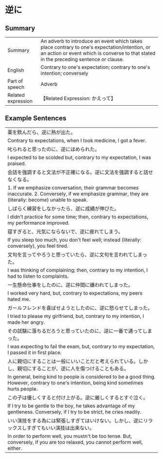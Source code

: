 # 逆に

## Summary

<table><tr>   <td>Summary</td>   <td>An adverb to introduce an event which takes place contrary to one's expectation/intention, or an action or event which is converse to that stated in the preceding sentence or clause.</td></tr><tr>   <td>English</td>   <td>Contrary to one's expectation; contrary to one's intention; conversely</td></tr><tr>   <td>Part of speech</td>   <td>Adverb</td></tr><tr>   <td>Related expression</td>   <td>【Related Expression: かえって】</td></tr></table>

## Example Sentences

<table><tr><td>薬を飲んだら、逆に熱が出た。</td></tr><tr><td>Contrary to expectations, when I took medicine, I got a fever.</td></tr><tr><td>叱られると思ったのに、逆にほめられた。</td></tr><tr><td>I expected to be scolded but, contrary to my expectation, I was praised.</td></tr><tr><td>会話を強調すると文法が不正確になる。逆に文法を強調すると話せなくなる。</td></tr><tr><td>1. If we emphasize conversation, their grammar becomes inaccurate.    2. Conversely, if we emphasize grammar, they are (literally: become) unable to speak.</td></tr><tr><td>しばらく練習をしなかったら、逆に成績が伸びた。</td></tr><tr><td>I didn't practice for some time; then, contrary to expectations, my performance improved.</td></tr><tr><td>寝すぎると、元気にならないで、逆に疲れてしまう。</td></tr><tr><td>If you sleep too much, you don't feel well; instead (literally: conversely), you feel tired.</td></tr><tr><td>文句を言ってやろうと思っていたら、逆に文句を言われてしまった。</td></tr><tr><td>I was thinking of complaining; then, contrary to my intention, I had to listen to complaints.</td></tr><tr><td>一生懸命仕事をしたのに、逆に仲間に嫌われてしまった。</td></tr><tr><td>I worked very hard, but, contrary to expectations, my peers hated me.</td></tr><tr><td>ガールフレンドを喜ばせようとしたのに、逆に怒らせてしまった。</td></tr><tr><td>I tried to please my girlfriend, but, contrary to my intention, I made her angry.</td></tr><tr><td>その試験に落ちるだろうと思っていたのに、逆に一番で通ってしまった。</td></tr><tr><td>I was expecting to fail the exam, but, contrary to my expectation, I passed it in first place.</td></tr><tr><td>人に親切にすることは一般にいいことだと考えられている。しかし、親切にすることが、逆に人を傷つけることもある。</td></tr><tr><td>In general, being kind to people is considered to be a good thing. However, contrary to one's intention, being kind sometimes hurts people.</td></tr><tr><td>この子は優しくすると付け上がる。逆に厳しくするとすぐ泣く。</td></tr><tr><td>If I try to be gentle to the boy, he takes advantage of my gentleness. Conversely, if I try to be strict, he cries readily.</td></tr><tr><td>いい演技をする為には緊張しすぎてはいけない。しかし、逆にリラックスしすぎてもいい演技は出来ない。</td></tr><tr><td>In order to perform well, you mustn't be too tense. But, conversely, if you are too relaxed, you cannot perform well, either.</td></tr></table>


